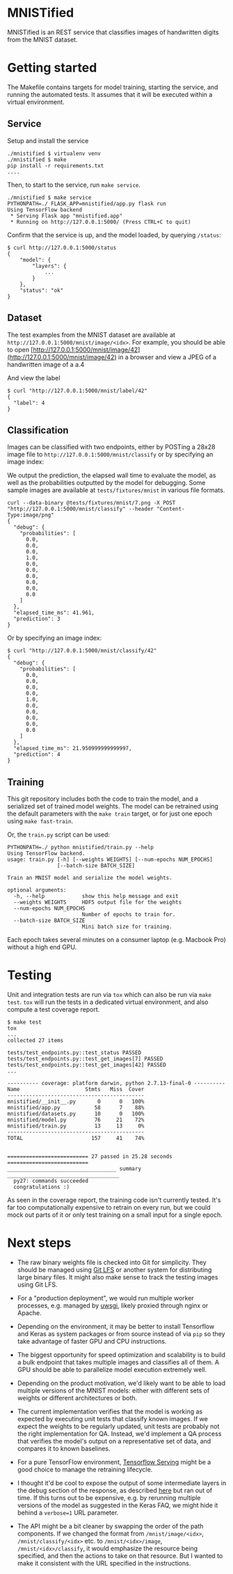 MNISTified
==========

MNISTified is an REST service that classifies images of handwritten digits from
the MNIST dataset.


# Getting started

The Makefile contains targets for model training, starting the service, and
running the automated tests. It assumes that it will be executed within a
virtual environment.

## Service
Setup and install the service
```shell
./mnistified $ virtualenv venv
./mnistified $ make
pip install -r requirements.txt
....
```

Then, to start to the service, run `make service`.
```shell
./mnistified $ make service
PYTHONPATH=./ FLASK_APP=mnistified/app.py flask run
Using TensorFlow backend
 * Serving Flask app "mnistified.app"
 * Running on http://127.0.0.1:5000/ (Press CTRL+C to quit)
```

Confirm that the service is up, and the model loaded, by querying `/status`:
```shell
$ curl http://127.0.0.1:5000/status
{
    "model": {
        "layers": {
            ...
        }
    },
    "status": "ok"
}
```

## Dataset
The test examples from the MNIST dataset are available at
`http://127.0.0.1:5000/mnist/image/<idx>`. For example, you should be able to
open [http://127.0.0.1:5000/mnist/image/42](http://127.0.0.1:5000/mnist/image/42) in a browser and view a JPEG of a
handwritten image of a a.4


And view the label
```shell
$ curl "http://127.0.0.1:5000/mnist/label/42"
{
  "label": 4
}
```
## Classification

Images can be classified with two endpoints, either by POSTing a 28x28 image file to
`http://127.0.0.1:5000/mnist/classify` or by specifying an image index:

We output the prediction, the elapsed wall time to evaluate the model, as well
as the probabilities outputted by the model for debugging. Some sample images
are available at `tests/fixtures/mnist` in various file formats.

```shell
curl --data-binary @tests/fixtures/mnist/7.png -X POST "http://127.0.0.1:5000/mnist/classify" --header "Content-Type:image/png"
{
  "debug": {
    "probabilities": [
      0.0,
      0.0,
      0.0,
      1.0,
      0.0,
      0.0,
      0.0,
      0.0,
      0.0,
      0.0
    ]
  },
  "elapsed_time_ms": 41.961,
  "prediction": 3
}
```

Or by specifying an image index:
```shell
$ curl "http://127.0.0.1:5000/mnist/classify/42"
{
  "debug": {
    "probabilities": [
      0.0,
      0.0,
      0.0,
      0.0,
      1.0,
      0.0,
      0.0,
      0.0,
      0.0,
      0.0
    ]
  },
  "elapsed_time_ms": 21.950999999999997,
  "prediction": 4
}
```

## Training

This git repository includes both the code to train the model, and a serialized
set of trained model weights. The model can be retrained using the default
parameters with the `make train` target, or for just one epoch using `make
fast-train`.

Or, the `train.py` script can be used:

```shell
PYTHONPATH=./ python mnistified/train.py --help
Using TensorFlow backend.
usage: train.py [-h] [--weights WEIGHTS] [--num-epochs NUM_EPOCHS]
                [--batch-size BATCH_SIZE]

Train an MNIST model and serialize the model weights.

optional arguments:
  -h, --help            show this help message and exit
  --weights WEIGHTS     HDF5 output file for the weights
  --num-epochs NUM_EPOCHS
                        Number of epochs to train for.
  --batch-size BATCH_SIZE
                        Mini batch size for training.
```

Each epoch takes several minutes on a consumer laptop (e.g. Macbook Pro) without
a high end GPU.

# Testing

Unit and integration tests are run via `tox` which can also be run via `make
test`. `tox` will run the tests in a dedicated virtual environment, and also
compute a test coverage report.

```shell
$ make test
tox
...
collected 27 items

tests/test_endpoints.py::test_status PASSED
tests/test_endpoints.py::test_get_images[7] PASSED
tests/test_endpoints.py::test_get_images[42] PASSED
...

---------- coverage: platform darwin, python 2.7.13-final-0 ----------
Name                     Stmts   Miss  Cover
--------------------------------------------
mnistified/__init__.py       0      0   100%
mnistified/app.py           58      7    88%
mnistified/datasets.py      10      0   100%
mnistified/model.py         76     21    72%
mnistified/train.py         13     13     0%
--------------------------------------------
TOTAL                      157     41    74%


========================== 27 passed in 25.28 seconds ==========================
___________________________________ summary ____________________________________
  py27: commands succeeded
  congratulations :)
```

As seen in the coverage report, the training code isn't currently tested. It's far too
computationally expensive to retrain on every run, but we could mock out parts of it
or only test training on a small input for a single epoch.

# Next steps

* The raw binary weights file is checked into Git for simplicity. They should be
managed using [Git LFS](https://git-lfs.github.com/) or another system for
distributing large binary files. It might also make sense to track the testing
images using Git LFS.

* For a "production deployment", we would run multiple worker processes, e.g.
managed by [uwsgi](https://uwsgi-docs.readthedocs.io/en/latest/), likely proxied
through nginx or Apache.

* Depending on the environment, it may be better to install Tensorflow and
Keras as system packages or from source instead of via `pip` so they take
advantage of faster GPU and CPU instructions.

* The biggest opportunity for speed optimization and scalability is to build a
bulk endpoint that takes multiple images and classifies all of them. A GPU
should be able to parallelize model execution extremely well.

* Depending on the product motivation, we'd likely want to be able to load
multiple versions of the MNIST models: either with different sets of weights or
different architectures or both.

* The current implementation verifies that the model is working as expected by
executing unit tests that classify known images. If we expect the weights to be
regularly updated, unit tests are probably not the right implementation for QA.
Instead, we'd implement a QA process that verifies the model's output on a
representative set of data, and compares it to known baselines.

* For a pure TensorFlow environment, [Tensorflow
Serving](https://tensorflow.github.io/serving/) might be a good choice to manage
the retraining lifecycle.

* I thought it'd be cool to expose the output of some intermediate layers in the
debug section of the response, as described
[here](https://keras.io/getting-started/faq/#how-can-i-obtain-the-output-of-an-intermediate-layer)
but ran out of time. If this turns out to be expensive, e.g. by rerunning
multiple versions of the model as suggested in the Keras FAQ, we might hide it
behind a `verbose=1` URL parameter.

* The API might be a bit cleaner by swapping the order of the path components.
If we changed the format from `/mnist/image/<idx>`, `/mnist/classify/<idx>` etc.
to `/mnist/<idx>/image`, `/mnist/<idx>/classify`, it would emphasize the
resource being specified, and then the actions to take on that resource. But I
wanted to make it consistent with the URL specified in the instructions.
